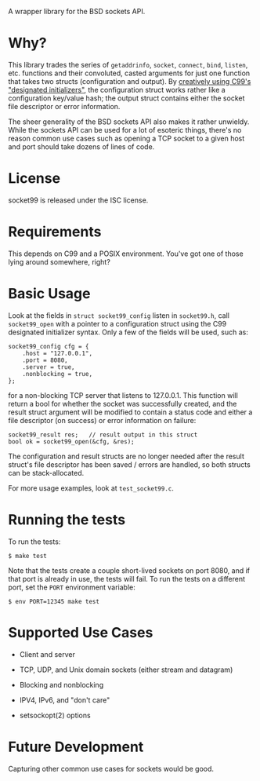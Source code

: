 A wrapper library for the BSD sockets API.

# Why?

This library trades the series of `getaddrinfo`, `socket`, `connect`,
`bind`, `listen`, etc. functions and their convoluted, casted arguments
for just one function that takes two structs (configuration and output).
By [creatively using C99's "designated initializers"][1], the configuration
struct works rather like a configuration key/value hash; the output
struct contains either the socket file descriptor or error information.

The sheer generality of the BSD sockets API also makes it rather
unwieldy. While the sockets API can be used for a lot of esoteric
things, there's no reason common use cases such as opening a TCP socket
to a given host and port should take dozens of lines of code.

[1]: https://spin.atomicobject.com/2014/10/08/c99-api-designated-initializer/


# License

socket99 is released under the ISC license.


# Requirements

This depends on C99 and a POSIX environment. You've got one of those
lying around somewhere, right?


# Basic Usage

Look at the fields in `struct socket99_config` listen in `socket99.h`,
call `socket99_open` with a pointer to a configuration struct using the
C99 designated initializer syntax. Only a few of the fields will be
used, such as:

    socket99_config cfg = {
        .host = "127.0.0.1",
        .port = 8080,
        .server = true,
        .nonblocking = true,
    };

for a non-blocking TCP server that listens to 127.0.0.1. This function
will return a bool for whether the socket was successfully created, and
the result struct argument will be modified to contain a status code and
either a file descriptor (on success) or error information on failure:

    socket99_result res;   // result output in this struct
    bool ok = socket99_open(&cfg, &res);

The configuration and result structs are no longer needed after the
result struct's file descriptor has been saved / errors are handled, so
both structs can be stack-allocated.

For more usage examples, look at `test_socket99.c`.


# Running the tests

To run the tests:

    $ make test
    
Note that the tests create a couple short-lived sockets on port 8080,
and if that port is already in use, the tests will fail. To run the
tests on a different port, set the `PORT` environment variable:

    $ env PORT=12345 make test


# Supported Use Cases

+ Client and server

+ TCP, UDP, and Unix domain sockets (either stream and datagram)

+ Blocking and nonblocking

+ IPV4, IPv6, and "don't care"

+ setsockopt(2) options


# Future Development

Capturing other common use cases for sockets would be good.
